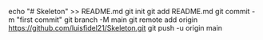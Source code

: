 echo "# Skeleton" >> README.md
git init
git add README.md
git commit -m "first commit"
git branch -M main
git remote add origin https://github.com/luisfidel21/Skeleton.git
git push -u origin main
